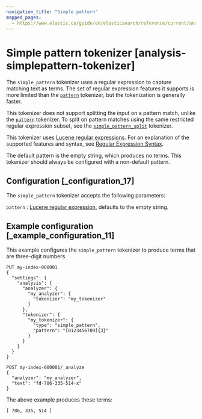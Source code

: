 ```yaml
---
navigation_title: "Simple pattern"
mapped_pages:
  - https://www.elastic.co/guide/en/elasticsearch/reference/current/analysis-simplepattern-tokenizer.html
---
```


# Simple pattern tokenizer [analysis-simplepattern-tokenizer]


The `simple_pattern` tokenizer uses a regular expression to capture matching text as terms. The set of regular expression features it supports is more limited than the [`pattern`](/reference/data-analysis/text-analysis/analysis-pattern-tokenizer.md) tokenizer, but the tokenization is generally faster.

This tokenizer does not support splitting the input on a pattern match, unlike the [`pattern`](/reference/data-analysis/text-analysis/analysis-pattern-tokenizer.md) tokenizer. To split on pattern matches using the same restricted regular expression subset, see the [`simple_pattern_split`](/reference/data-analysis/text-analysis/analysis-simplepatternsplit-tokenizer.md) tokenizer.

This tokenizer uses [Lucene regular expressions](https://lucene.apache.org/core/10_0_0/core/org/apache/lucene/util/automaton/RegExp.html). For an explanation of the supported features and syntax, see [Regular Expression Syntax](/reference/query-languages/regexp-syntax.md).

The default pattern is the empty string, which produces no terms. This tokenizer should always be configured with a non-default pattern.


## Configuration [_configuration_17]

The `simple_pattern` tokenizer accepts the following parameters:

`pattern`
:   [Lucene regular expression](https://lucene.apache.org/core/10_0_0/core/org/apache/lucene/util/automaton/RegExp.html), defaults to the empty string.


## Example configuration [_example_configuration_11]

This example configures the `simple_pattern` tokenizer to produce terms that are three-digit numbers

```console
PUT my-index-000001
{
  "settings": {
    "analysis": {
      "analyzer": {
        "my_analyzer": {
          "tokenizer": "my_tokenizer"
        }
      },
      "tokenizer": {
        "my_tokenizer": {
          "type": "simple_pattern",
          "pattern": "[0123456789]{3}"
        }
      }
    }
  }
}

POST my-index-000001/_analyze
{
  "analyzer": "my_analyzer",
  "text": "fd-786-335-514-x"
}
```

The above example produces these terms:

```text
[ 786, 335, 514 ]
```

